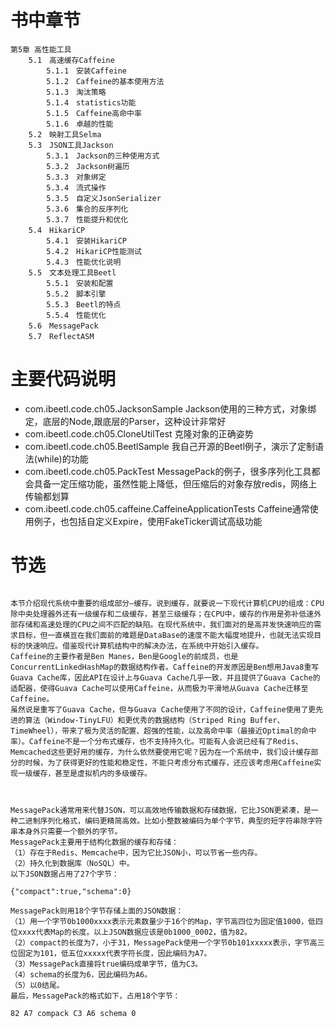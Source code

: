 
# 书中章节
```aidl	
第5章 高性能工具
    5.1　高速缓存Caffeine	
        5.1.1　安装Caffeine	
        5.1.2　Caffeine的基本使用方法	
        5.1.3　淘汰策略	
        5.1.4　statistics功能	
        5.1.5　Caffeine高命中率	
        5.1.6　卓越的性能	
    5.2　映射工具Selma	
    5.3　JSON工具Jackson	
        5.3.1　Jackson的三种使用方式	
        5.3.2　Jackson树遍历	
        5.3.3　对象绑定	
        5.3.4　流式操作	
        5.3.5　自定义JsonSerializer	
        5.3.6　集合的反序列化	
        5.3.7　性能提升和优化	
    5.4　HikariCP	
        5.4.1　安装HikariCP	
        5.4.2　HikariCP性能测试	
        5.4.3　性能优化说明	
    5.5　文本处理工具Beetl	
        5.5.1　安装和配置	
        5.5.2　脚本引擎	
        5.5.3　Beetl的特点	
        5.5.4　性能优化	
    5.6　MessagePack	
    5.7　ReflectASM	
```

# 主要代码说明

* com.ibeetl.code.ch05.JacksonSample  Jackson使用的三种方式，对象绑定，底层的Node,跟底层的Parser，这种设计非常好
* com.ibeetl.code.ch05.CloneUtilTest  克隆对象的正确姿势
* com.ibeetl.code.ch05.BeetlSample  我自己开源的Beetl例子，演示了定制语法(while)的功能
* com.ibeetl.code.ch05.PackTest  MessagePack的例子，很多序列化工具都会具备一定压缩功能，虽然性能上降低，但压缩后的对象存放redis，网络上传输都划算
* com.ibeetl.code.ch05.caffeine.CaffeineApplicationTests Caffeine通常使用例子，也包括自定义Expire，使用FakeTicker调试高级功能


# 节选

```aidl

本节介绍现代系统中重要的组成部分—缓存。说到缓存，就要说一下现代计算机CPU的组成：CPU除中央处理器外还有一级缓存和二级缓存，甚至三级缓存；在CPU中，缓存的作用是弥补低速外部存储和高速处理的CPU之间不匹配的缺陷。在现代系统中，我们面对的是高并发快速响应的需求目标，但一直横亘在我们面前的难题是DataBase的速度不能大幅度地提升，也就无法实现目标的快速响应。借鉴现代计算机结构中的解决办法，在系统中开始引入缓存。
Caffeine的主要作者是Ben Manes，Ben是Google的前成员，也是ConcurrentLinkedHashMap的数据结构作者。Caffeine的开发原因是Ben想用Java8重写Guava Cache库，因此API在设计上与Guava Cache几乎一致，并且提供了Guava Cache的适配器，使得Guava Cache可以使用Caffeine，从而极为平滑地从Guava Cache迁移至Caffeine。
虽然说是重写了Guava Cache，但与Guava Cache使用了不同的设计，Caffeine使用了更先进的算法（Window-TinyLFU）和更优秀的数据结构（Striped Ring Buffer、TimeWheel），带来了极为灵活的配置、超强的性能，以及高命中率（最接近Optimal的命中率）。Caffeine不是一个分布式缓存，也不支持持久化。可能有人会说已经有了Redis、Memcached这些更好用的缓存，为什么依然要使用它呢？因为在一个系统中，我们设计缓存部分的时候，为了获得更好的性能和稳定性，不能只考虑分布式缓存，还应该考虑用Caffeine实现一级缓存，甚至是虚拟机内的多级缓存。
```

```aidl


MessagePack通常用来代替JSON，可以高效地传输数据和存储数据，它比JSON更紧凑，是一种二进制序列化格式，编码更精简高效。比如小整数被编码为单个字节，典型的短字符串除字符串本身外只需要一个额外的字节。
MessagePack主要用于结构化数据的缓存和存储：
（1）存在于Redis、Memcache中，因为它比JSON小，可以节省一些内存。
（2）持久化到数据库（NoSQL）中。
以下JSON数据占用了27个字节：

{"compact":true,"schema":0}

MessagePack则用18个字节存储上面的JSON数据：
（1）用一个字节0b1000xxxx表示元素数量少于16个的Map，字节高四位为固定值1000，低四位xxxx代表Map的长度。以上JSON数据应该是0b1000_0002，值为82。
（2）compact的长度为7，小于31，MessagePack使用一个字节0b101xxxxx表示，字节高三位固定为101，低五位xxxxx代表字符长度，因此编码为A7。
（3）MessagePack直接将true编码成单字节，值为C3。
（4）schema的长度为6，因此编码为A6。
（5）以0结尾。
最后，MessagePack的格式如下，占用18个字节：

82 A7 compack C3 A6 schema 0
```
